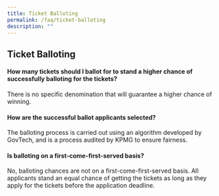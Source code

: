 ```yaml
---
title: Ticket Balloting
permalink: /faq/ticket-balloting
description: ""
---
```

## Ticket Balloting

#### How many tickets should I ballot for to stand a higher chance of successfully balloting for the tickets?
There is no specific denomination that will guarantee a higher chance of winning. 

#### How are the successful ballot applicants selected?
The balloting process is carried out using an algorithm developed by GovTech, and is a process audited by KPMG to ensure fairness. 

#### Is balloting on a first-come-first-served basis?
No, balloting chances are not on a first-come-first-served basis. All applicants stand an equal chance of getting the tickets as long as they apply for the tickets before the application deadline.
